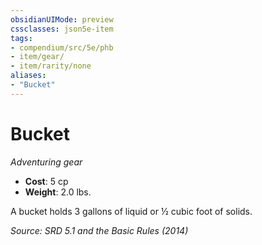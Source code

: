 ```yaml
---
obsidianUIMode: preview
cssclasses: json5e-item
tags:
- compendium/src/5e/phb
- item/gear/
- item/rarity/none
aliases: 
- "Bucket"
---
```

# Bucket
*Adventuring gear*  

- **Cost**: 5 cp
- **Weight**: 2.0 lbs.

A bucket holds 3 gallons of liquid or ½ cubic foot of solids.

*Source: SRD 5.1 and the Basic Rules (2014)*